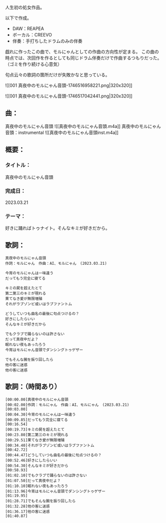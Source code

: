 人生初の処女作品。

以下で作成。
- DAW：REAPEA
- ボーカル：CREEVO
- 伴奏：手打ちしたドラムのみの伴奏

戯れに作ったこの曲で、モルにゃんとしての作曲の方向性が定まる。
この曲の時点では、次回作を作るとしても同じドラム伴奏だけで作曲するつもりだった。
（ゴミを作り続ける心意気）

句点云々の歌詞の箇所だけが失敗かなと思っている。

![[001 真夜中のモルにゃん音頭-1746516958221.png|320x320]]

![[001 真夜中のモルにゃん音頭-1746517042441.png|320x320]]

## 曲：
真夜中のモルにゃん音頭
![[真夜中のモルにゃん音頭.m4a]]
真夜中のモルにゃん音頭：instrumental
![[真夜中のモルにゃん音頭inst.m4a]]
## 概要：
### タイトル：
真夜中のモルにゃん音頭
### 完成日：
2023.03.21
### テーマ：
好きに踊ればトゥナイト。そんなキミが好きだから。

## 歌詞：
```
真夜中のモルにゃん音頭
作詞：モルにゃん　作曲：AI、モルにゃん　(2023.03.21)

今宵のモルにゃんは一味違う
だってもう完全に寝てる

キミの屍を超えたとて
第二第三のキミが現れる
果てなき愛が無限増殖
それがラブゾンビ或いはラブファントム

どうしていつも曲名の最後に句点つけるの？
好きにしたらいい
そんなキミが好きだから

でもクラブで踊らないのは許さない
だって真夜中だよ？
眠れない夜もあったろう
今宵はモルにゃん音頭でダンシングトゥゲザー

でもそんな腕を振り回したら
他の客に迷惑
他の客に迷惑
```

## 歌詞：（時間あり）
```
[00:00.00]真夜中のモルにゃん音頭  
[00:02.00]作詞：モルにゃん　作曲：AI、モルにゃん　(2023.03.21)  
[00:03.00]  
[00:04.30]今宵のモルにゃんは一味違う  
[00:09.85]だってもう完全に寝てる  
[00:16.54]  
[00:19.73]キミの屍を超えたとて  
[00:23.80]第二第三のキミが現れる  
[00:29.51]果てなき愛が無限増殖  
[00:34.40]それがラブゾンビ或いはラブファントム  
[00:42.72]  
[00:44.47]どうしていつも曲名の最後に句点つけるの？  
[00:52.46]好きにしたらいい  
[00:54.30]そんなキミが好きだから  
[00:58.93]  
[01:02.10]でもクラブで踊らないのは許さない  
[01:07.50]だって真夜中だよ？  
[01:10.10]眠れない夜もあったろう  
[01:13.96]今宵はモルにゃん音頭でダンシングトゥゲザー  
[01:19.95]  
[01:28.71]でもそんな腕を振り回したら  
[01:32.28]他の客に迷惑  
[01:36.17]他の客に迷惑  
[01:40.87]
```
